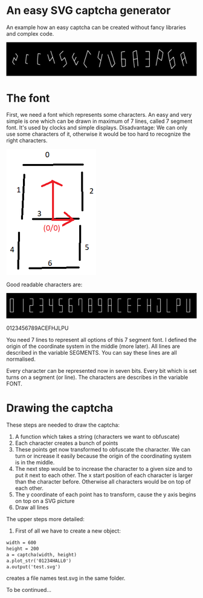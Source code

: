 # An easy SVG captcha generator
An example how an easy captcha can be created without fancy libraries and complex code.

![text](IMG/captcha_example_1.JPG)

# The font
First, we need a font which represents some characters. An easy and very simple is one which can be drawn in maximum of 7 lines, called 7 segment font. It's used by clocks and simple displays. Disadvantage: We can only use some characters of it, otherwise it would be too hard to recognize the right characters.  

![text](IMG/7_segment_font.png)

Good readable characters are:

![text](IMG/7_segment_chatacters.JPG)

0123456789ACEFHJLPU

You need 7 lines to represent all options of this 7 segment font. I defined the origin of the coordinate system in the middle (more later). All lines are described in the variable SEGMENTS. You can say these lines are all normalised.

Every character can be represented now in seven bits. Every bit which is set turns on a segment (or line). The characters are describes in the variable FONT.


# Drawing the captcha

These steps are needed to draw the captcha:

1. A function which takes a string (characters we want to obfuscate)
2. Each character creates a bunch of points
3. These points get now transformed to obfuscate the character. We can turn or increase it easily because the origin of the coordinating system is in the middle.
4. The next step would be to increase the character to a given size and to put it next to each other. The x start position of each character is larger than the character before. Otherwise all characters would be on top of each other.
6. The y coordinate of each point has to transform, cause the y axis begins on top on a SVG picture
7. Draw all lines 


The upper steps more detailed:

1. First of all we have to create a new object:

```
width = 600
height = 200
a = captcha(width, height)
a.plot_str('01234HALL0')
a.output('test.svg')
```

creates a file names test.svg in the same folder.





To be continued...
